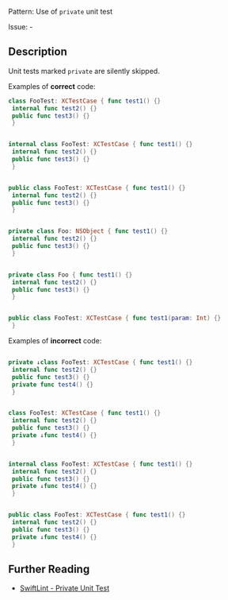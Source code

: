 Pattern: Use of `private` unit test

Issue: -

## Description

Unit tests marked `private` are silently skipped.

Examples of **correct** code:
```swift
class FooTest: XCTestCase { func test1() {}
 internal func test2() {}
 public func test3() {}
 }


internal class FooTest: XCTestCase { func test1() {}
 internal func test2() {}
 public func test3() {}
 }


public class FooTest: XCTestCase { func test1() {}
 internal func test2() {}
 public func test3() {}
 }


private class Foo: NSObject { func test1() {}
 internal func test2() {}
 public func test3() {}
 }


private class Foo { func test1() {}
 internal func test2() {}
 public func test3() {}
 }


public class FooTest: XCTestCase { func test1(param: Int) {}
 }

```
Examples of **incorrect** code:
```swift

private ↓class FooTest: XCTestCase { func test1() {}
 internal func test2() {}
 public func test3() {}
 private func test4() {}
 }


class FooTest: XCTestCase { func test1() {}
 internal func test2() {}
 public func test3() {}
 private ↓func test4() {}
 }


internal class FooTest: XCTestCase { func test1() {}
 internal func test2() {}
 public func test3() {}
 private ↓func test4() {}
 }


public class FooTest: XCTestCase { func test1() {}
 internal func test2() {}
 public func test3() {}
 private ↓func test4() {}
 }

```

## Further Reading

* [SwiftLint - Private Unit Test](https://realm.github.io/SwiftLint/private_unit_test.html)